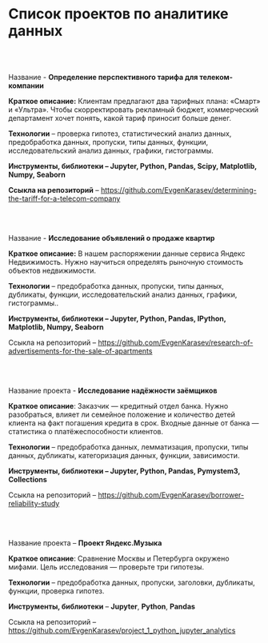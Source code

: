 # Список проектов по аналитике данных
<br>
<br>

Название - **Определение перспективного тарифа для телеком-компании**

**Краткое описание:** Клиентам предлагают два тарифных плана: «Смарт» и «Ультра». Чтобы скорректировать рекламный бюджет, коммерческий департамент хочет понять, какой тариф приносит больше денег.

**Технологии** – проверка гипотез, статистический анализ данных, предобработка данных, пропуски, типы данных, функции, исследовательский анализ данных, графики, гистограммы.

**Инструменты, библиотеки – Jupyter, Python, Pandas, Scipy, Matplotlib, Numpy, Seaborn**

**Ссыкла на репозиторий** – https://github.com/EvgenKarasev/determining-the-tariff-for-a-telecom-company


<br>
<br>

Название - **Исследование объявлений о продаже квартир**

**Краткое описание:** В нашем распоряжении данные сервиса Яндекс Недвижимость. Нужно научиться определять рыночную стоимость объектов недвижимости.

**Технологии** – предобработка данных, пропуски, типы данных, дубликаты, функции, исследовательский анализ данных, графики, гистограммы..

**Инструменты, библиотеки – Jupyter, Python, Pandas, IPython, Matplotlib, Numpy, Seaborn**

Ссыкла на репозиторий – https://github.com/EvgenKarasev/research-of-advertisements-for-the-sale-of-apartments

<br>
<br>

Название проекта - **Исследование надёжности заёмщиков**

**Краткое описание**: Заказчик — кредитный отдел банка. Нужно разобраться, влияет ли семейное положение и количество детей клиента на факт погашения кредита в срок. Входные данные от банка — статистика о платёжеспособности клиентов.

**Технологии** – предобработка данных, лемматизация, пропуски, типы данных, дубликаты, категоризация данных, функции, зависимости.

**Инструменты, библиотеки – Jupyter, Python, Pandas, Pymystem3, Collections**

Ссыкла на репозиторий – https://github.com/EvgenKarasev/borrower-reliability-study

<br>
<br>

Название проекта – **Проект Яндекс.Музыка**

**Краткое описание**: Сравнение Москвы и Петербурга окружено мифами. Цель исследования — проверьте три гипотезы.

**Технологии** – предобработка данных, пропуски, заголовки, дубликаты, функции, проверка гипотез.

**Инструменты, библиотеки** – **Jupyter**, **Python**, **Pandas**

Ссыкла на репозиторий – https://github.com/EvgenKarasev/project_1_python_jupyter_analytics
